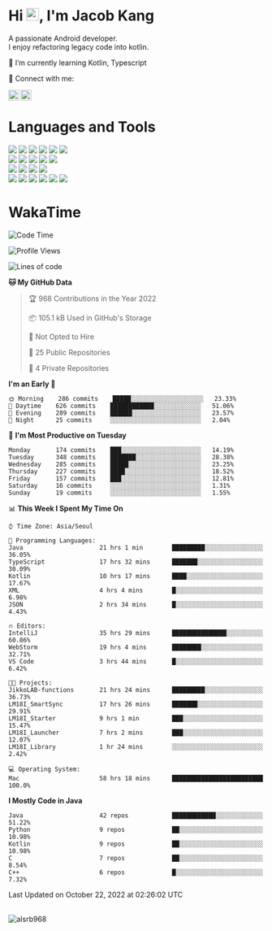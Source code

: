 # Hi <img src="https://media.giphy.com/media/hvRJCLFzcasrR4ia7z/giphy.gif" width="25px">, I'm Jacob Kang
A passionate Android developer.
</br>
I enjoy refactoring legacy code into kotlin.

🌱 I’m currently learning Kotlin, Typescript

🤝 Connect with me:

<a href="https://www.linkedin.com/in/minkyu-kang-b7477b1b2/"><img align="left" src="https://raw.githubusercontent.com/yushi1007/yushi1007/main/images/linkedin.svg" alt="Minkyu Kang | LinkedIn" width="21px"/></a>
<a href="https://www.instagram.com/_jacob_kang/"><img align="left" src="https://raw.githubusercontent.com/yushi1007/yushi1007/main/images/instagram.svg" alt="Jacob Kang | Instagram" width="21px"/></a>

</br>

# Languages and Tools

<div align="left">
<img src="https://img.shields.io/badge/java-007396?logo=java&logoColor=white"/>
<img src="https://img.shields.io/badge/kotlin-7F52FF?logo=kotlin&logoColor=white"/>
<img src="https://img.shields.io/badge/python-3776AB?logo=python&logoColor=white"/>
<img src="https://img.shields.io/badge/bash shell-4EAA25?logo=gnubash&logoColor=white"/>
<img src="https://img.shields.io/badge/c-A8B9CC?logo=c&logoColor=white"/>
<img src="https://img.shields.io/badge/c++-00599C?logo=c%2b%2b&logoColor=white"/>
</div>
<div align="left">
<img src="https://img.shields.io/badge/git-F05032?logo=git&logoColor=white"/>
<img src="https://img.shields.io/badge/github-181717?logo=github&logoColor=white"/>
<img src="https://img.shields.io/badge/mysql-4479A1?logo=mysql&logoColor=white"/>
<img src="https://img.shields.io/badge/sqlite-003B57?logo=sqlite&logoColor=white"/>
<img src="https://img.shields.io/badge/amazon AWS-232F3E?logo=amazonaws&logoColor=white"/>
</div>
<div align="left">
<img src="https://img.shields.io/badge/android-3DDC84?logo=android&logoColor=white"/>
<img src="https://img.shields.io/badge/linux-FCC624?logo=linux&logoColor=white"/>
<img src="https://img.shields.io/badge/flask-000000?logo=flask&logoColor=white"/>
<img src="https://img.shields.io/badge/arduino-00979D?logo=arduino&logoColor=white"/>
</div>
<div align="left">
<img src="https://img.shields.io/badge/slack-4A154B?logo=slack&logoColor=white"/>
<img src="https://img.shields.io/badge/notion-000000?logo=notion&logoColor=white"/>
<img src="https://img.shields.io/badge/jira-0052CC?logo=jira&logoColor=white"/>
<img src="https://img.shields.io/badge/postman-FF6C37?logo=postman&logoColor=white"/>
<img src="https://img.shields.io/badge/intellij-000000?logo=intellijidea&logoColor=white"/>
<img src="https://img.shields.io/badge/pycharm-000000?logo=pycharm&logoColor=white"/>
</div>

# WakaTime

<!--START_SECTION:waka-->
![Code Time](http://img.shields.io/badge/Code%20Time-1%2C418%20hrs%2050%20mins-blue)

![Profile Views](http://img.shields.io/badge/Profile%20Views-0-blue)

![Lines of code](https://img.shields.io/badge/From%20Hello%20World%20I%27ve%20Written-179%20Thousand%20lines%20of%20code-blue)

**🐱 My GitHub Data** 

> 🏆 968 Contributions in the Year 2022
 > 
> 📦 105.1 kB Used in GitHub's Storage 
 > 
> 🚫 Not Opted to Hire
 > 
> 📜 25 Public Repositories 
 > 
> 🔑 4 Private Repositories  
 > 
**I'm an Early 🐤** 

```text
🌞 Morning    286 commits    █████░░░░░░░░░░░░░░░░░░░░   23.33% 
🌆 Daytime    626 commits    ████████████░░░░░░░░░░░░░   51.06% 
🌃 Evening    289 commits    ██████░░░░░░░░░░░░░░░░░░░   23.57% 
🌙 Night      25 commits     ░░░░░░░░░░░░░░░░░░░░░░░░░   2.04%

```
📅 **I'm Most Productive on Tuesday** 

```text
Monday       174 commits    ███░░░░░░░░░░░░░░░░░░░░░░   14.19% 
Tuesday      348 commits    ███████░░░░░░░░░░░░░░░░░░   28.38% 
Wednesday    285 commits    █████░░░░░░░░░░░░░░░░░░░░   23.25% 
Thursday     227 commits    ████░░░░░░░░░░░░░░░░░░░░░   18.52% 
Friday       157 commits    ███░░░░░░░░░░░░░░░░░░░░░░   12.81% 
Saturday     16 commits     ░░░░░░░░░░░░░░░░░░░░░░░░░   1.31% 
Sunday       19 commits     ░░░░░░░░░░░░░░░░░░░░░░░░░   1.55%

```


📊 **This Week I Spent My Time On** 

```text
⌚︎ Time Zone: Asia/Seoul

💬 Programming Languages: 
Java                     21 hrs 1 min        █████████░░░░░░░░░░░░░░░░   36.05% 
TypeScript               17 hrs 32 mins      ███████░░░░░░░░░░░░░░░░░░   30.09% 
Kotlin                   10 hrs 17 mins      ████░░░░░░░░░░░░░░░░░░░░░   17.67% 
XML                      4 hrs 4 mins        █░░░░░░░░░░░░░░░░░░░░░░░░   6.98% 
JSON                     2 hrs 34 mins       █░░░░░░░░░░░░░░░░░░░░░░░░   4.43%

🔥 Editors: 
IntelliJ                 35 hrs 29 mins      ███████████████░░░░░░░░░░   60.86% 
WebStorm                 19 hrs 4 mins       ████████░░░░░░░░░░░░░░░░░   32.71% 
VS Code                  3 hrs 44 mins       █░░░░░░░░░░░░░░░░░░░░░░░░   6.42%

🐱‍💻 Projects: 
JikkoLAB-functions       21 hrs 24 mins      █████████░░░░░░░░░░░░░░░░   36.73% 
LM18I_SmartSync          17 hrs 26 mins      ███████░░░░░░░░░░░░░░░░░░   29.91% 
LM18I_Starter            9 hrs 1 min         ███░░░░░░░░░░░░░░░░░░░░░░   15.47% 
LM18I_Launcher           7 hrs 2 mins        ███░░░░░░░░░░░░░░░░░░░░░░   12.07% 
LM18I_Library            1 hr 24 mins        ░░░░░░░░░░░░░░░░░░░░░░░░░   2.42%

💻 Operating System: 
Mac                      58 hrs 18 mins      █████████████████████████   100.0%

```

**I Mostly Code in Java** 

```text
Java                     42 repos            ████████████░░░░░░░░░░░░░   51.22% 
Python                   9 repos             ██░░░░░░░░░░░░░░░░░░░░░░░   10.98% 
Kotlin                   9 repos             ██░░░░░░░░░░░░░░░░░░░░░░░   10.98% 
C                        7 repos             ██░░░░░░░░░░░░░░░░░░░░░░░   8.54% 
C++                      6 repos             █░░░░░░░░░░░░░░░░░░░░░░░░   7.32%

```



 Last Updated on October 22, 2022 at 02:26:02 UTC
<!--END_SECTION:waka-->

</br>

<div align="left">
<img align="left" src="https://github-readme-stats.vercel.app/api/top-langs?username=alsrb968&show_icons=true&locale=en&layout=compact&theme=dark" alt="alsrb968" />
</div>
